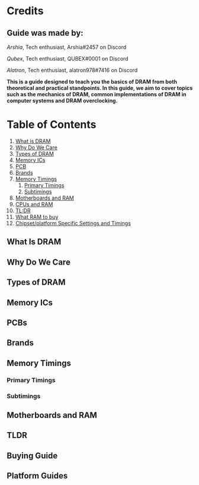 # Credits
## Guide was made by:

*Arshia*, Tech enthusiast, Arshia#2457 on Discord

*Qubex*, Tech enthusiast, QUBEX#0001 on Discord

*Alatron*, Tech enthusiast, alatron978#7416 on Discord

**This is a guide designed to teach you the basics of DRAM from both theoretical and practical standpoints. In this guide, we aim to cover topics such as the mechanics of DRAM, common implementations of DRAM in computer systems and DRAM overclocking.**

# Table of Contents
1. [What is DRAM](#DRAM)
2. [Why Do We Care](#why-do-we-care)
3. [Types of DRAM](#types-of-dram)
4. [Memory ICs](#memory-ics)
5. [PCB](#pcb)
6. [Brands](#brands)
7. [Memory Timings](#memory-timings)
    1. [Primary Timings](#primary-timings)
    2. [Subtimings](#subtimings)
9. [Motherboards and RAM](#motherboards-and-ram)
10. [CPUs and RAM](#cpus-and-ram)
11. [TL:DR](#tldr)
12. [What RAM to buy](#buying-guide)
13. [Chipset/platform Specific Settings and Timings](#platform-guides)

## What Is DRAM

## Why Do We Care

## Types of DRAM

## Memory ICs

## PCBs

## Brands

## Memory Timings

### Primary Timings

### Subtimings

## Motherboards and RAM

## TLDR

## Buying Guide

## Platform Guides
